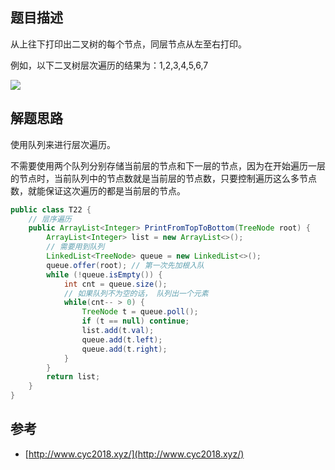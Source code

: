 ## 题目描述

从上往下打印出二叉树的每个节点，同层节点从左至右打印。

例如，以下二叉树层次遍历的结果为：1,2,3,4,5,6,7

![](https://cs-notes-1256109796.cos.ap-guangzhou.myqcloud.com/d5e838cf-d8a2-49af-90df-1b2a714ee676.jpg#alt=)

## 解题思路

使用队列来进行层次遍历。

不需要使用两个队列分别存储当前层的节点和下一层的节点，因为在开始遍历一层的节点时，当前队列中的节点数就是当前层的节点数，只要控制遍历这么多节点数，就能保证这次遍历的都是当前层的节点。

```java
public class T22 {
    // 层序遍历
    public ArrayList<Integer> PrintFromTopToBottom(TreeNode root) {
        ArrayList<Integer> list = new ArrayList<>();
        // 需要用到队列
        LinkedList<TreeNode> queue = new LinkedList<>();
        queue.offer(root); // 第一次先加根入队
        while (!queue.isEmpty()) {
            int cnt = queue.size();
            // 如果队列不为空的话， 队列出一个元素
            while(cnt-- > 0) {
                TreeNode t = queue.poll();
                if (t == null) continue;
                list.add(t.val);
                queue.add(t.left);
                queue.add(t.right);
            }
        }
        return list;
    }
}
```

## 参考

- [http://www.cyc2018.xyz/](http://www.cyc2018.xyz/)
